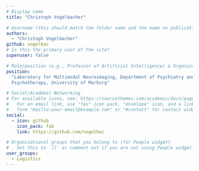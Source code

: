 ```yaml
---
# Display name
title: "Christoph Vogelbacher"

# Username (this should match the folder name and the name on publications)
authors:
  - "Christoph Vogelbacher"
github: vogelbac
# Is this the primary user of the site?
superuser: false

# Role/position (e.g., Professor of Artificial Intelligence) & Organizations/Affiliations
position:
  "Laboratory for Multimodal Neuroimaging, Department of Psychiatry and
  Psychotherapy, University of Marburg"

# Social/Academic Networking
# For available icons, see: https://sourcethemes.com/academic/docs/page-builder/#icons
#   For an email link, use "fas" icon pack, "envelope" icon, and a link in the
#   form "mailto:your-email@example.com" or "#contact" for contact widget.
social:
  - icon: github
    icon_pack: fab
    link: https://github.com/vogelbac

# Organizational groups that you belong to (for People widget)
#   Set this to `[]` or comment out if you are not using People widget.
user_groups:
  - Logistics
---
```

